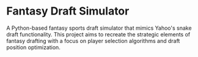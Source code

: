 # Fantasy Draft Simulator
A Python-based fantasy sports draft simulator that mimics Yahoo's snake draft functionality. This project aims to recreate the strategic elements of fantasy drafting with a focus on player selection algorithms and draft position optimization.
